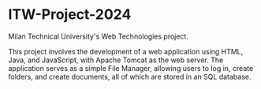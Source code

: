 # ITW-Project-2024
Milan Technical University's Web Technologies project.

This project involves the development of a web application using HTML, Java, and JavaScript, with Apache Tomcat as the web server. The application serves as a simple File Manager, allowing users to log in, create folders, and create documents, all of which are stored in an SQL database.


